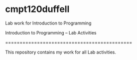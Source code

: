 ﻿# cmpt120duffell
Lab work for Introduction to Programming

Introduction to Programming – Lab Activities

============================================

This repository contains my work for all Lab activities.
